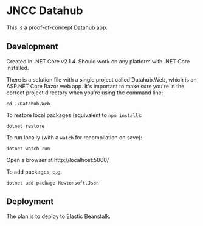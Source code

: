 JNCC Datahub
============

This is a proof-of-concept Datahub app.

Development
-----------
Created in .NET Core v2.1.4. Should work on any platform with .NET Core installed. 

There is a solution file with a single project called Datahub.Web, which is an ASP.NET Core Razor web app. It's important to make sure you're in the correct project directory when you're using the command line:

    cd ./Datahub.Web

To restore local packages (equivalent to `npm install`):

    dotnet restore

To run locally (with a `watch` for recompilation on save):

    dotnet watch run

Open a browser at http://localhost:5000/

To add packages, e.g.

    dotnet add package Newtonsoft.Json

Deployment
----------
The plan is to deploy to Elastic Beanstalk.
